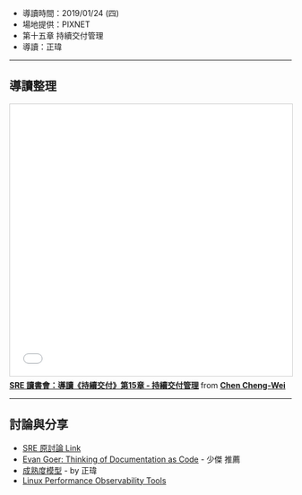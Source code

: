 
* 導讀時間：2019/01/24 (四)
* 場地提供：PIXNET
* 第十五章 持續交付管理
* 導讀：正瑋

---
## 導讀整理

<iframe src="//www.slideshare.net/slideshow/embed_code/key/88bywcefHnJguU" width="595" height="485" frameborder="0" marginwidth="0" marginheight="0" scrolling="no" style="border:1px solid #CCC; border-width:1px; margin-bottom:5px; max-width: 100%;" allowfullscreen> </iframe> <div style="margin-bottom:5px"> <strong> <a href="//www.slideshare.net/warfan/sre-15" title="SRE 讀書會：導讀《持續交付》第15章 - 持續交付管理" target="_blank">SRE 讀書會：導讀《持續交付》第15章 - 持續交付管理</a> </strong> from <strong><a href="https://www.slideshare.net/warfan" target="_blank">Chen Cheng-Wei</a></strong> </div>



---
## 討論與分享

* [SRE 原討論 Link](https://www.facebook.com/groups/sre.taiwan/permalink/1237159836449918/)
* [Evan Goer: Thinking of Documentation as Code](https://www.youtube.com/watch?v=mEvvc80ZYU8) - 少傑 推薦
* [成熟度模型](https://zhuanlan.zhihu.com/p/49475583) - by 正瑋
* [Linux Performance Observability Tools](https://www.facebook.com/photo.php?fbid=10215409684688587&set=gm.1237204876445414&type=3&theater&ifg=1)